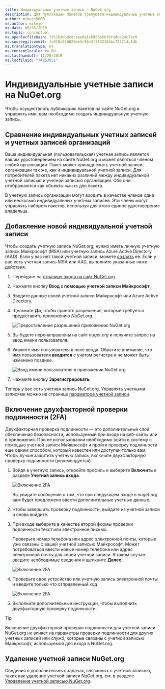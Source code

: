```yaml
---
title: Индивидуальные учетные записи — NuGet.org
description: Для публикации пакетов требуются индивидуальные учетные записи на сайте NuGet.org
author: mikejo5000
ms.author: mikejo
ms.date: 06/05/2019
ms.topic: conceptual
ms.openlocfilehash: 7951b3db0cdcaee0a1eb955a5bf6fedce24c79c9
ms.sourcegitcommit: fc0f8c950829ee5c96e3f3f32184bc727714cfdb
ms.translationtype: HT
ms.contentlocale: ru-RU
ms.lasthandoff: 11/20/2019
ms.locfileid: "74253951"
---
```

# <a name="individual-accounts-on-nugetorg"></a>Индивидуальные учетные записи на NuGet.org

Чтобы осуществлять публикацию пакетов на сайте NuGet.org и управлять ими, вам необходимо создать индивидуальную учетную запись.

## <a name="individual-accounts-vs-organization-accounts"></a>Сравнение индивидуальных учетных записей и учетных записей организаций

Ваша индивидуальная (пользовательская) учетная запись является вашим удостоверением на сайте NuGet.org и может являться членом любой организации. Пакет может принадлежать учетной записи организации так же, как и индивидуальной учетной записи. Для потребителей пакета нет никаких различий между индивидуальной учетной записью и учетной записью организации. Обе они отображаются как объекты `owners` для пакета.

В учетную запись организации могут входить в качестве членов одна или несколько индивидуальных учетных записей. Эти члены могут управлять набором пакетов, используя для этого единое удостоверение владельца.

## <a name="add-a-new-individual-account"></a>Добавление новой индивидуальной учетной записи

Чтобы создать учетную запись NuGet.org, нужно иметь личную учетную запись Майкрософт (MSA) или учетную запись Azure Active Directory (AAD). Если у вас нет такой учетной записи, можете [создать](https://signup.live.com) ее. Если у вас есть учетная запись MSA или AAD, выполните указанные ниже действия.

1. Перейдите на [страницу входа на сайт NuGet.org](https://www.nuget.org/users/account/LogOn).

1. Нажмите кнопку **Вход с помощью учетной записи Майкрософт**.

1. Введите данные своей учетной записи Майкрософт или Azure Active Directory.

1. Щелкните **Да**, чтобы принять разрешения, которые требуется предоставить приложению *NuGet.org*.

   ![Предоставление разрешений приложению NuGet.org](media/nuget-org-permissions.png)

1. Вы будете перенаправлены на сайт *nuget.org* и получите запрос на ввод имени пользователя.

1. Укажите имя пользователя в поле ввода. Обратите внимание, что имя пользователя **вводится** с учетом регистра и не может быть изменено позднее.

   ![Ввод имени пользователя в приложении NuGet.org](media/nuget-org-register.png) 

1. Нажмите кнопку **Зарегистрировать**.

Теперь у вас есть учетная запись NuGet.org. Управлять учетными записями можно на странице [параметров учетной записи](https://www.nuget.org/account).

## <a name="enable-two-factor-authentication-2fa"></a>Включение двухфакторной проверки подлинности (2FA)

Двухфакторная проверка подлинности — это дополнительный слой обеспечения безопасности, используемый при входе на веб-сайты или в приложения. При ее использовании необходимо войти в систему с помощью учетной записи Майкрософт и пройти проверку подлинности еще одним способом, который известен или доступен только вам. Чтобы лучше защитить учетную запись, включите двухфакторную проверку подлинности (рекомендуется).

1. Войдя в учетную запись, откройте профиль и выберите **Включить** в разделе **Учетная запись входа**.

   ![Включение 2FA](media/nuget-org-register-2fa.png)

   Вы увидите сообщение о том, что при следующем входе в *nuget.org* вам будет предложено ввести дополнительные учетные данные.

2. Чтобы завершить проверку подлинности, выйдите из учетной записи и снова войдите.

3. При входе выберите в качестве второй формы проверки подлинности текст или электронное письмо.

   Проверьте номер телефона или адрес электронной почты, которые уже связаны с вашей учетной записью Майкрософт. Может потребоваться ввести новые номер телефона или адрес электронной почты для своей учетной записи. В таком случае введите необходимые сведения и щелкните **Далее**.

   ![Включение 2FA](media/nuget-org-sign-in-2fa.png)

4. Проверьте свое устройство или учетную запись электронной почты и введите только что отправленный код.

   ![Включение 2FA](media/nuget-org-enter-code-2fa.png)

5. Выполните дополнительные инструкции, чтобы выполнить двухфакторную проверку подлинности.

> [!Tip]
> Включение двухфакторной проверки подлинности для учетной записи NuGet.org не влияет на параметры проверки подлинности для других учетных записей или служб, которые связаны с учетной записью Майкрософт, используемой для входа в NuGet.org.

## <a name="delete-a-nugetorg-account"></a>Удаление учетной записи NuGet.org

Сведения о дополнительных задачах, связанных с учетной записью, таких как удаление учетной записи NuGet.org, см. в разделе [Управление учетной записью NuGet.org](nuget-org-faq.md#nugetorg-account-management).
